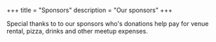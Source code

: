 +++
title = "Sponsors"
description = "Our sponsors"
+++

Special thanks to to our sponsors who's donations help pay for venue rental, pizza, drinks and other meetup expenses.
<br>
<br>

